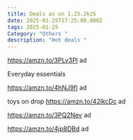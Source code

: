 ```yaml
---
title: Deals as on 1.25.2k25
date: 2025-01-25T17:25:00.000Z
tags: 2025-01-25
Category: "Others "
description: "Hot deals "
---
```

https://amzn.to/3PLv3Pl ad﻿

E﻿veryday essentials  

https://amzn.to/4hNJ9fl ad



toys on drop https://amzn.to/42lkcDc﻿ ad

https://amzn.to/3PQ2Nev ad ﻿



https://amzn.to/4jp8DBd ad